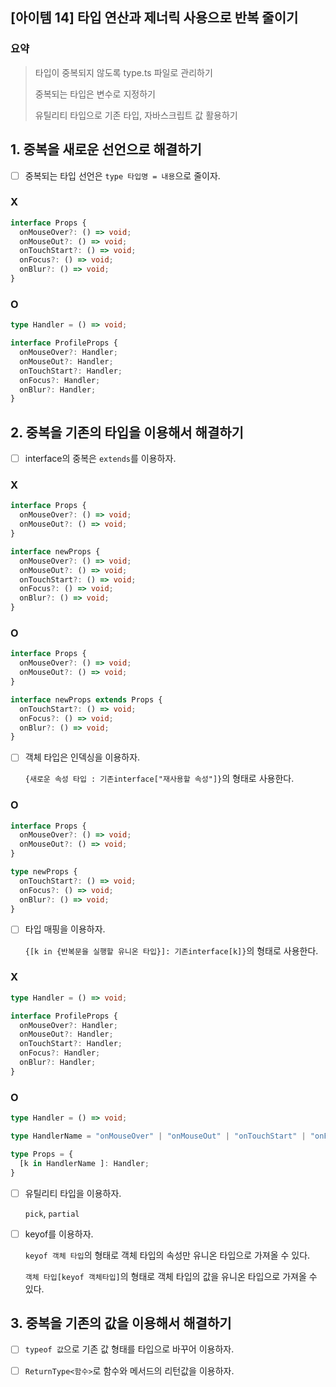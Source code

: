 ## [아이템 14] 타입 연산과 제너릭 사용으로 반복 줄이기
### 요약
>타입이 중복되지 않도록 type.ts 파일로 관리하기
>
>중복되는 타입은 변수로 지정하기
>
>유틸리티 타입으로 기존 타입, 자바스크립트 값 활용하기


## 1. 중복을 새로운 선언으로 해결하기
- [ ] 중복되는 타입 선언은 `type 타입명 = 내용`으로 줄이자.

### X
```ts
interface Props {
  onMouseOver?: () => void;
  onMouseOut?: () => void;
  onTouchStart?: () => void;
  onFocus?: () => void;
  onBlur?: () => void;
}
```

### O
```ts
type Handler = () => void;

interface ProfileProps {
  onMouseOver?: Handler;
  onMouseOut?: Handler;
  onTouchStart?: Handler;
  onFocus?: Handler;
  onBlur?: Handler;
}
```
    
## 2. 중복을 기존의 타입을 이용해서 해결하기
- [ ] interface의 중복은 `extends`를 이용하자.
### X
```ts
interface Props {
  onMouseOver?: () => void;
  onMouseOut?: () => void;
}

interface newProps {
  onMouseOver?: () => void;
  onMouseOut?: () => void;
  onTouchStart?: () => void;
  onFocus?: () => void;
  onBlur?: () => void;
}
```

### O
```ts
interface Props {
  onMouseOver?: () => void;
  onMouseOut?: () => void;
}

interface newProps extends Props {
  onTouchStart?: () => void;
  onFocus?: () => void;
  onBlur?: () => void;
}
```

- [ ] 객체 타입은 인덱싱을 이용하자.

     `{새로운 속성 타입 : 기존interface["재사용할 속성"]}`의 형태로 사용한다.

### O
```ts
interface Props {
  onMouseOver?: () => void;
  onMouseOut?: () => void;
}

type newProps {
  onTouchStart?: () => void;
  onFocus?: () => void;
  onBlur?: () => void;
}
```
   
- [ ] 타입 매핑을 이용하자.
   
     `{[k in {반복문을 실행할 유니온 타입}]: 기존interface[k]}`의 형태로 사용한다.

### X
```ts
type Handler = () => void;

interface ProfileProps {
  onMouseOver?: Handler;
  onMouseOut?: Handler;
  onTouchStart?: Handler;
  onFocus?: Handler;
  onBlur?: Handler;
}
```

### O
```ts
type Handler = () => void;

type HandlerName = "onMouseOver" | "onMouseOut" | "onTouchStart" | "onFocus" | "onBlur"

type Props = {
  [k in HandlerName ]: Handler;
}
```

- [ ] 유틸리티 타입을 이용하자.

     `pick`, `partial`

- [ ] keyof를 이용하자.

     `keyof 객체 타입`의 형태로 객체 타입의 속성만 유니온 타입으로 가져올 수 있다.

     `객체 타입[keyof 객체타입]`의 형태로 객체 타입의 값을 유니온 타입으로 가져올 수 있다.

## 3. 중복을 기존의 값을 이용해서 해결하기
- [ ] `typeof 값`으로 기존 값 형태를 타입으로 바꾸어 이용하자.

- [ ] `ReturnType<함수>`로 함수와 메서드의 리턴값을 이용하자.
  
